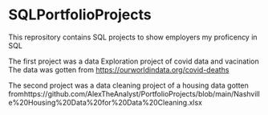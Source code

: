 # SQLPortfolioProjects
This reprository contains SQL projects to show employers my proficency in SQL

The first project was a data Exploration project of covid data and vacination
The data was gotten from https://ourworldindata.org/covid-deaths

The second project was a data cleaning project of a housing data gotten fromhttps://github.com/AlexTheAnalyst/PortfolioProjects/blob/main/Nashville%20Housing%20Data%20for%20Data%20Cleaning.xlsx
